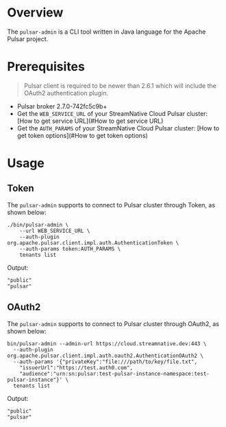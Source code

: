 # Overview

The `pulsar-admin` is a CLI tool written in Java language for the Apache Pulsar project.

# Prerequisites

> Pulsar client is required to be newer than 2.6.1 which will include the OAuth2 authentication plugin.

- Pulsar broker 2.7.0-742fc5c9b+
- Get the `WEB_SERVICE_URL` of your StreamNative Cloud Pulsar cluster: [How to get service URL](#How to get service URL)
- Get the `AUTH_PARAMS` of your StreamNative Cloud Pulsar cluster: [How to get token options](#How to get token options)

# Usage

## Token

The `pulsar-admin` supports to connect to Pulsar cluster through Token, as shown below:

```shell script
./bin/pulsar-admin \
    --url WEB_SERVICE_URL \
    --auth-plugin org.apache.pulsar.client.impl.auth.AuthenticationToken \
    --auth-params token:AUTH_PARAMS \
    tenants list
```

Output:

```text
"public"
"pulsar"
```

## OAuth2

The `pulsar-admin` supports to connect to Pulsar cluster through OAuth2, as shown below:

```shell script
bin/pulsar-admin --admin-url https://cloud.streamnative.dev:443 \
  --auth-plugin org.apache.pulsar.client.impl.auth.oauth2.AuthenticationOAuth2 \
  --auth-params '{"privateKey":"file:///path/to/key/file.txt",
    "issuerUrl":"https://test.auth0.com",
    "audience":"urn:sn:pulsar:test-pulsar-instance-namespace:test-pulsar-instance"}' \
  tenants list
```

Output:

```text
"public"
"pulsar"
```
